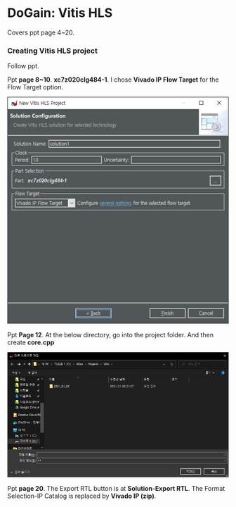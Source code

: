 # DoGain: Vitis HLS

Covers ppt page 4~20.

### Creating Vitis HLS project

Follow ppt.

Ppt **page 8~10**. **xc7z020clg484-1**. I chose **Vivado IP Flow Target** for the Flow Target option.

![DoGain%20Vitis%20HLS%20357afad1bccd433e8d9f66c7e9826b6b/Untitled.png](DoGain%20Vitis%20HLS%20357afad1bccd433e8d9f66c7e9826b6b/Untitled.png)

Ppt **Page 12**. At the below directory, go into the project folder. And then create **core.cpp**

![DoGain%20Vitis%20HLS%20357afad1bccd433e8d9f66c7e9826b6b/Untitled%201.png](DoGain%20Vitis%20HLS%20357afad1bccd433e8d9f66c7e9826b6b/Untitled%201.png)

Ppt **page 20**. The Export RTL button is at **Solution-Export RTL**. The Format Selection-IP Catalog is replaced by **Vivado IP (zip)**.